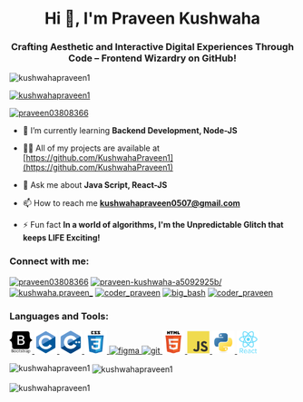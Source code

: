 <h1 align="center">Hi 👋, I'm Praveen Kushwaha</h1>
<h3 align="center">Crafting Aesthetic and Interactive Digital Experiences Through Code – Frontend Wizardry on GitHub!</h3>

<p align="left"> <img src="https://komarev.com/ghpvc/?username=kushwahapraveen1&label=Profile%20views&color=0e75b6&style=flat" alt="kushwahapraveen1" /> </p>

<p align="left"> <a href="https://github.com/ryo-ma/github-profile-trophy"><img src="https://github-profile-trophy.vercel.app/?username=kushwahapraveen1" alt="kushwahapraveen1" /></a> </p>

<p align="left"> <a href="https://twitter.com/praveen03808366" target="blank"><img src="https://img.shields.io/twitter/follow/praveen03808366?logo=twitter&style=for-the-badge" alt="praveen03808366" /></a> </p>

- 🌱 I’m currently learning **Backend Development, Node-JS**

- 👨‍💻 All of my projects are available at [https://github.com/KushwahaPraveen1](https://github.com/KushwahaPraveen1)

- 💬 Ask me about **Java Script, React-JS**

- 📫 How to reach me **kushwahapraveen0507@gmail.com**

- ⚡ Fun fact **In a world of algorithms, I'm the Unpredictable Glitch that keeps LIFE Exciting!**

<h3 align="left">Connect with me:</h3>
<p align="left">
<a href="https://twitter.com/praveen03808366" target="blank"><img align="center" src="https://raw.githubusercontent.com/rahuldkjain/github-profile-readme-generator/master/src/images/icons/Social/twitter.svg" alt="praveen03808366" height="30" width="40" /></a>
<a href="https://linkedin.com/in/praveen-kushwaha-a5092925b/" target="blank"><img align="center" src="https://raw.githubusercontent.com/rahuldkjain/github-profile-readme-generator/master/src/images/icons/Social/linked-in-alt.svg" alt="praveen-kushwaha-a5092925b/" height="30" width="40" /></a>
<a href="https://instagram.com/kushwaha.praveen_" target="blank"><img align="center" src="https://raw.githubusercontent.com/rahuldkjain/github-profile-readme-generator/master/src/images/icons/Social/instagram.svg" alt="kushwaha.praveen_" height="30" width="40" /></a>
<a href="https://www.codechef.com/users/coder_praveen" target="blank"><img align="center" src="https://cdn.jsdelivr.net/npm/simple-icons@3.1.0/icons/codechef.svg" alt="coder_praveen" height="30" width="40" /></a>
<a href="https://www.hackerrank.com/big_bash" target="blank"><img align="center" src="https://raw.githubusercontent.com/rahuldkjain/github-profile-readme-generator/master/src/images/icons/Social/hackerrank.svg" alt="big_bash" height="30" width="40" /></a>
<a href="https://codeforces.com/profile/coder_praveen" target="blank"><img align="center" src="https://raw.githubusercontent.com/rahuldkjain/github-profile-readme-generator/master/src/images/icons/Social/codeforces.svg" alt="coder_praveen" height="30" width="40" /></a>
</p>

<h3 align="left">Languages and Tools:</h3>
<p align="left"> <a href="https://getbootstrap.com" target="_blank" rel="noreferrer"> <img src="https://raw.githubusercontent.com/devicons/devicon/master/icons/bootstrap/bootstrap-plain-wordmark.svg" alt="bootstrap" width="40" height="40"/> </a> <a href="https://www.cprogramming.com/" target="_blank" rel="noreferrer"> <img src="https://raw.githubusercontent.com/devicons/devicon/master/icons/c/c-original.svg" alt="c" width="40" height="40"/> </a> <a href="https://www.w3schools.com/cpp/" target="_blank" rel="noreferrer"> <img src="https://raw.githubusercontent.com/devicons/devicon/master/icons/cplusplus/cplusplus-original.svg" alt="cplusplus" width="40" height="40"/> </a> <a href="https://www.w3schools.com/css/" target="_blank" rel="noreferrer"> <img src="https://raw.githubusercontent.com/devicons/devicon/master/icons/css3/css3-original-wordmark.svg" alt="css3" width="40" height="40"/> </a> <a href="https://www.figma.com/" target="_blank" rel="noreferrer"> <img src="https://www.vectorlogo.zone/logos/figma/figma-icon.svg" alt="figma" width="40" height="40"/> </a> <a href="https://git-scm.com/" target="_blank" rel="noreferrer"> <img src="https://www.vectorlogo.zone/logos/git-scm/git-scm-icon.svg" alt="git" width="40" height="40"/> </a> <a href="https://www.w3.org/html/" target="_blank" rel="noreferrer"> <img src="https://raw.githubusercontent.com/devicons/devicon/master/icons/html5/html5-original-wordmark.svg" alt="html5" width="40" height="40"/> </a> <a href="https://developer.mozilla.org/en-US/docs/Web/JavaScript" target="_blank" rel="noreferrer"> <img src="https://raw.githubusercontent.com/devicons/devicon/master/icons/javascript/javascript-original.svg" alt="javascript" width="40" height="40"/> </a> <a href="https://www.python.org" target="_blank" rel="noreferrer"> <img src="https://raw.githubusercontent.com/devicons/devicon/master/icons/python/python-original.svg" alt="python" width="40" height="40"/> </a> <a href="https://reactjs.org/" target="_blank" rel="noreferrer"> <img src="https://raw.githubusercontent.com/devicons/devicon/master/icons/react/react-original-wordmark.svg" alt="react" width="40" height="40"/> </a> </p>

<p><img align="left" src="https://github-readme-stats.vercel.app/api/top-langs?username=kushwahapraveen1&show_icons=true&locale=en&layout=compact" alt="kushwahapraveen1" /></p>

<p>&nbsp;<img align="center" src="https://github-readme-stats.vercel.app/api?username=kushwahapraveen1&show_icons=true&locale=en" alt="kushwahapraveen1" /></p>

<p><img align="center" src="https://github-readme-streak-stats.herokuapp.com/?user=kushwahapraveen1&" alt="kushwahapraveen1" /></p>
